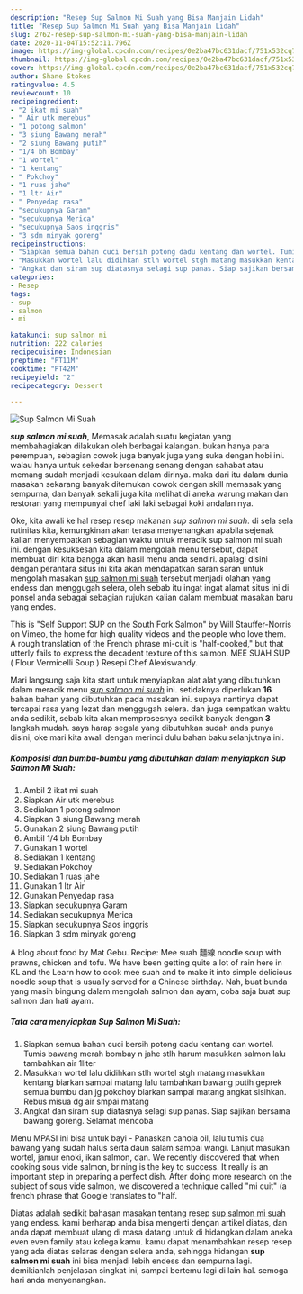 ```yaml
---
description: "Resep Sup Salmon Mi Suah yang Bisa Manjain Lidah"
title: "Resep Sup Salmon Mi Suah yang Bisa Manjain Lidah"
slug: 2762-resep-sup-salmon-mi-suah-yang-bisa-manjain-lidah
date: 2020-11-04T15:52:11.796Z
image: https://img-global.cpcdn.com/recipes/0e2ba47bc631dacf/751x532cq70/sup-salmon-mi-suah-foto-resep-utama.jpg
thumbnail: https://img-global.cpcdn.com/recipes/0e2ba47bc631dacf/751x532cq70/sup-salmon-mi-suah-foto-resep-utama.jpg
cover: https://img-global.cpcdn.com/recipes/0e2ba47bc631dacf/751x532cq70/sup-salmon-mi-suah-foto-resep-utama.jpg
author: Shane Stokes
ratingvalue: 4.5
reviewcount: 10
recipeingredient:
- "2 ikat mi suah"
- " Air utk merebus"
- "1 potong salmon"
- "3 siung Bawang merah"
- "2 siung Bawang putih"
- "1/4 bh Bombay"
- "1 wortel"
- "1 kentang"
- " Pokchoy"
- "1 ruas jahe"
- "1 ltr Air"
- " Penyedap rasa"
- "secukupnya Garam"
- "secukupnya Merica"
- "secukupnya Saos inggris"
- "3 sdm minyak goreng"
recipeinstructions:
- "Siapkan semua bahan cuci bersih potong dadu kentang dan wortel. Tumis bawang merah bombay n jahe stlh harum masukkan salmon lalu tambahkan air 1liter"
- "Masukkan wortel lalu didihkan stlh wortel stgh matang masukkan kentang biarkan sampai matang lalu tambahkan bawang putih geprek semua bumbu dan jg pokchoy biarkan sampai matang angkat sisihkan. Rebus misua dg air smpai matang"
- "Angkat dan siram sup diatasnya selagi sup panas. Siap sajikan bersama bawang goreng. Selamat mencoba"
categories:
- Resep
tags:
- sup
- salmon
- mi

katakunci: sup salmon mi 
nutrition: 222 calories
recipecuisine: Indonesian
preptime: "PT11M"
cooktime: "PT42M"
recipeyield: "2"
recipecategory: Dessert

---
```



![Sup Salmon Mi Suah](https://img-global.cpcdn.com/recipes/0e2ba47bc631dacf/751x532cq70/sup-salmon-mi-suah-foto-resep-utama.jpg)

<b><i>sup salmon mi suah</i></b>, Memasak adalah suatu kegiatan yang membahagiakan dilakukan oleh berbagai kalangan. bukan hanya para perempuan, sebagian cowok juga banyak juga yang suka dengan hobi ini. walau hanya untuk sekedar bersenang senang dengan sahabat atau memang sudah menjadi kesukaan dalam dirinya. maka dari itu dalam dunia masakan sekarang banyak ditemukan cowok dengan skill memasak yang sempurna, dan banyak sekali juga kita melihat di aneka warung makan dan restoran yang mempunyai chef laki laki sebagai koki andalan nya.

Oke, kita awali ke hal resep resep makanan <i>sup salmon mi suah</i>. di sela sela rutinitas kita, kemungkinan akan terasa menyenangkan apabila sejenak kalian menyempatkan sebagian waktu untuk meracik sup salmon mi suah ini. dengan kesuksesan kita dalam mengolah menu tersebut, dapat membuat diri kita bangga akan hasil menu anda sendiri. apalagi disini dengan perantara situs ini kita akan mendapatkan saran saran untuk mengolah masakan <u>sup salmon mi suah</u> tersebut menjadi olahan yang endess dan menggugah selera, oleh sebab itu ingat ingat alamat situs ini di ponsel anda sebagai sebagian rujukan kalian dalam membuat masakan baru yang endes.

This is &#34;Self Support SUP on the South Fork Salmon&#34; by Will Stauffer-Norris on Vimeo, the home for high quality videos and the people who love them. A rough translation of the French phrase mi-cuit is &#34;half-cooked,&#34; but that utterly fails to express the decadent texture of this salmon. MEE SUAH SUP ( Flour Vermicelli Soup ) Resepi Chef Alexiswandy.


Mari langsung saja kita start untuk menyiapkan alat alat yang dibutuhkan dalam meracik menu <u><i>sup salmon mi suah</i></u> ini. setidaknya diperlukan <b>16</b> bahan bahan yang dibutuhkan pada masakan ini. supaya nantinya dapat tercapai rasa yang lezat dan menggugah selera. dan juga sempatkan waktu anda sedikit, sebab kita akan memprosesnya sedikit banyak dengan <b>3</b> langkah mudah. saya harap segala yang dibutuhkan sudah anda punya disini, oke mari kita awali dengan merinci dulu bahan baku selanjutnya ini.

<!--inarticleads1-->

##### Komposisi dan bumbu-bumbu yang dibutuhkan dalam menyiapkan Sup Salmon Mi Suah:

1. Ambil 2 ikat mi suah
1. Siapkan  Air utk merebus
1. Sediakan 1 potong salmon
1. Siapkan 3 siung Bawang merah
1. Gunakan 2 siung Bawang putih
1. Ambil 1/4 bh Bombay
1. Gunakan 1 wortel
1. Sediakan 1 kentang
1. Sediakan  Pokchoy
1. Sediakan 1 ruas jahe
1. Gunakan 1 ltr Air
1. Gunakan  Penyedap rasa
1. Siapkan secukupnya Garam
1. Sediakan secukupnya Merica
1. Siapkan secukupnya Saos inggris
1. Siapkan 3 sdm minyak goreng


A blog about food by Mat Gebu. Recipe: Mee suah 麵線 noodle soup with prawns, chicken and tofu. We have been getting quite a lot of rain here in KL and the Learn how to cook mee suah and to make it into simple delicious noodle soup that is usually served for a Chinese birthday. Nah, buat bunda yang masih bingung dalam mengolah salmon dan ayam, coba saja buat sup salmon dan hati ayam. 

<!--inarticleads2-->

##### Tata cara menyiapkan Sup Salmon Mi Suah:

1. Siapkan semua bahan cuci bersih potong dadu kentang dan wortel. Tumis bawang merah bombay n jahe stlh harum masukkan salmon lalu tambahkan air 1liter
1. Masukkan wortel lalu didihkan stlh wortel stgh matang masukkan kentang biarkan sampai matang lalu tambahkan bawang putih geprek semua bumbu dan jg pokchoy biarkan sampai matang angkat sisihkan. Rebus misua dg air smpai matang
1. Angkat dan siram sup diatasnya selagi sup panas. Siap sajikan bersama bawang goreng. Selamat mencoba


Menu MPASI ini bisa untuk bayi - Panaskan canola oil, lalu tumis dua bawang yang sudah halus serta daun salam sampai wangi. Lanjut masukan wortel, jamur enoki, ikan salmon, dan. We recently discovered that when cooking sous vide salmon, brining is the key to success. It really is an important step in preparing a perfect dish. After doing more research on the subject of sous vide salmon, we discovered a technique called &#34;mi cuit&#34; (a french phrase that Google translates to &#34;half. 

Diatas adalah sedikit bahasan masakan tentang resep <u>sup salmon mi suah</u> yang endess. kami berharap anda bisa mengerti dengan artikel diatas, dan anda dapat membuat ulang di masa datang untuk di hidangkan dalam aneka even even family atau kolega kamu. kamu dapat menambahkan resep resep yang ada diatas selaras dengan selera anda, sehingga hidangan <b>sup salmon mi suah</b> ini bisa menjadi lebih endess dan sempurna lagi. demikianlah penjelasan singkat ini, sampai bertemu lagi di lain hal. semoga hari anda menyenangkan.
